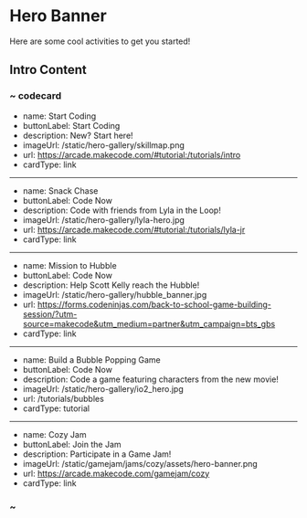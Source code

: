 # Hero Banner

Here are some cool activities to get you started!

## Intro Content

### ~ codecard
* name: Start Coding
* buttonLabel: Start Coding
* description: New? Start here!
* imageUrl: /static/hero-gallery/skillmap.png
* url: https://arcade.makecode.com/#tutorial:/tutorials/intro
* cardType: link
---
* name: Snack Chase
* buttonLabel: Code Now
* description: Code with friends from Lyla in the Loop!
* imageUrl: /static/hero-gallery/lyla-hero.jpg
* url: https://arcade.makecode.com/#tutorial:/tutorials/lyla-jr
* cardType: link
---
* name: Mission to Hubble
* buttonLabel: Code Now
* description: Help Scott Kelly reach the Hubble!
* imageUrl: /static/hero-gallery/hubble_banner.jpg
* url: https://forms.codeninjas.com/back-to-school-game-building-session/?utm-source=makecode&utm_medium=partner&utm_campaign=bts_gbs
* cardType: link
---
* name: Build a Bubble Popping Game
* buttonLabel: Code Now
* description: Code a game featuring characters from the new movie!
* imageUrl: /static/hero-gallery/io2_hero.jpg
* url: /tutorials/bubbles
* cardType: tutorial
---
* name: Cozy Jam
* buttonLabel: Join the Jam
* description: Participate in a Game Jam!
* imageUrl: /static/gamejam/jams/cozy/assets/hero-banner.png
* url: https://arcade.makecode.com/gamejam/cozy
* cardType: link


### ~
